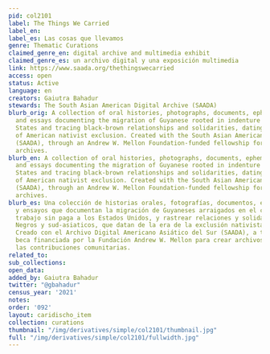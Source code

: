 ```yaml
---
pid: col2101
label: The Things We Carried
label_en:
label_es: Las cosas que llevamos
genre: Thematic Curations
claimed_genre_en: digital archive and multimedia exhibit
claimed_genre_es: un archivo digital y una exposición multimedia
link: https://www.saada.org/thethingswecarried
access: open
status: Active
language: en
creators: Gaiutra Bahadur
stewards: The South Asian American Digital Archive (SAADA)
blurb_orig: A collection of oral histories, photographs, documents, ephemera, poetry,
  and essays documenting the migration of Guyanese rooted in indenture to the United
  States and tracing black-brown relationships and solidarities, dating to the era
  of American nativist exclusion. Created with the South Asian American Digital Archive
  (SAADA), through an Andrew W. Mellon Foundation-funded fellowship for creating community-based
  archives.
blurb_en: A collection of oral histories, photographs, documents, ephemera, poetry,
  and essays documenting the migration of Guyanese rooted in indenture to the United
  States and tracing black-brown relationships and solidarities, dating to the era
  of American nativist exclusion. Created with the South Asian American Digital Archive
  (SAADA), through an Andrew W. Mellon Foundation-funded fellowship for creating community-based
  archives.
blurb_es: Una colección de historias orales, fotografías, documentos, efímeros, poesía
  y ensayos que documentan la migración de Guyaneses arraigados en el contrato de
  trabajo sin paga a los Estados Unidos, y rastrear relaciones y solidaridades de
  Negros y sud-asiaticos, que datan de la era de la exclusión nativista estadounidense.
  Creado con el Archivo Digital Americano Asiático del Sur (SAADA), a través de una
  beca financiada por la Fundación Andrew W. Mellon para crear archivos basados ​​en
  las contribuciones comunitarias.
related_to:
sub_collections:
open_data:
added_by: Gaiutra Bahadur
twitter: "@gbahadur"
census_year: '2021'
notes:
order: '092'
layout: caridischo_item
collection: curations
thumbnail: "/img/derivatives/simple/col2101/thumbnail.jpg"
full: "/img/derivatives/simple/col2101/fullwidth.jpg"
---
```

